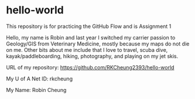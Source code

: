# hello-world
This repository is for practicing the GitHub Flow and is Assignment 1

Hello, my name is Robin and last year I switched my carrier passion to Geology/GIS from Veterinary Medicine, mostly because my maps do not die on me. Other bits about me include that I love to travel, scuba dive, kayak/paddleboarding, hiking, photography, and playing on my jet skis.

URL of my repository: https://github.com/RKCheung2393/hello-world

My U of A Net ID: rkcheung

My Name: Robin Cheung
